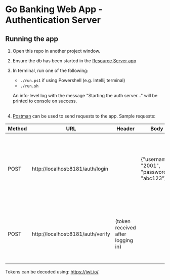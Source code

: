 # Go Banking Web App - Authentication Server

## Running the app
1. Open this repo in another project window.

2. Ensure the db has been started in the [Resource Server app](https://github.com/udemy-go-1/banking-auth)

3. In terminal, run one of the following:
    * `./run.ps1` if using Powershell (e.g. Intellij terminal)
    * `./run.sh`

   An info-level log with the message "Starting the auth server..." will be printed to console on success.
   <br/><br/>
4. [Postman](https://www.postman.com/) can be used to send requests to the app. Sample requests:

| Method | URL                               | Header                            | Body                                            | Result                                                                                                                   |
|--------|-----------------------------------|-----------------------------------|-------------------------------------------------|--------------------------------------------------------------------------------------------------------------------------|
| POST   | http://localhost:8181/auth/login  |                                   | {"username": "2001", <br/>"password": "abc123"} | Will successfully login as the user with username 2001, then display/return a new token generated for this login session |
| POST   | http://localhost:8181/auth/verify | (token received after logging in) |                                                 | Will verify the client's request based on the token, then display/return authorization success or failure                |

Tokens can be decoded using: https://jwt.io/
